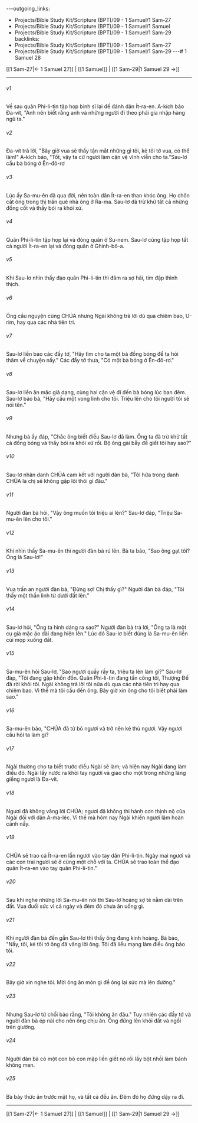 ---outgoing_links:
  - Projects/Bible Study Kit/Scripture (BPT)/09 - 1 Samuel/1 Sam-27
  - Projects/Bible Study Kit/Scripture (BPT)/09 - 1 Samuel/1 Samuel
  - Projects/Bible Study Kit/Scripture (BPT)/09 - 1 Samuel/1 Sam-29
backlinks:
  - Projects/Bible Study Kit/Scripture (BPT)/09 - 1 Samuel/1 Sam-27
  - Projects/Bible Study Kit/Scripture (BPT)/09 - 1 Samuel/1 Sam-29
---# 1 Samuel 28

[[1 Sam-27|← 1 Samuel 27]] | [[1 Samuel]] | [[1 Sam-29|1 Samuel 29 →]]
***



###### v1 
Về sau quân Phi-li-tin tập họp binh sĩ lại để đánh dân Ít-ra-en. A-kích bảo Đa-vít, "Anh nên biết rằng anh và những người đi theo phải gia nhập hàng ngũ ta." 

###### v2 
Đa-vít trả lời, "Bây giờ vua sẽ thấy tận mắt những gì tôi, kẻ tôi tớ vua, có thể làm!" A-kích bảo, "Tốt, vậy ta cử ngươi làm cận vệ vĩnh viễn cho ta."Sau-lơ cầu bà bóng ở Ên-đô-rơ 

###### v3 
Lúc ấy Sa-mu-ên đã qua đời, nên toàn dân Ít-ra-en than khóc ông. Họ chôn cất ông trong thị trấn quê nhà ông ở Ra-ma. Sau-lơ đã trừ khử tất cả những đồng cốt và thầy bói ra khỏi xứ. 

###### v4 
Quân Phi-li-tin tập họp lại và đóng quân ở Su-nem. Sau-lơ cũng tập họp tất cả người Ít-ra-en lại và đóng quân ở Ghinh-bô-a. 

###### v5 
Khi Sau-lơ nhìn thấy đạo quân Phi-li-tin thì đâm ra sợ hãi, tim đập thình thịch. 

###### v6 
Ông cầu nguyện cùng CHÚA nhưng Ngài không trả lời dù qua chiêm bao, U-rim, hay qua các nhà tiên tri. 

###### v7 
Sau-lơ liền bảo các đầy tớ, "Hãy tìm cho ta một bà đồng bóng để ta hỏi thăm về chuyện nầy." Các đầy tớ thưa, "Có một bà bóng ở Ên-đô-rơ." 

###### v8 
Sau-lơ liền ăn mặc giả dạng, cùng hai cận vệ đi đến bà bóng lúc ban đêm. Sau-lơ bảo bà, "Hãy cầu một vong linh cho tôi. Triệu lên cho tôi người tôi sẽ nói tên." 

###### v9 
Nhưng bà ấy đáp, "Chắc ông biết điều Sau-lơ đã làm. Ông ta đã trừ khử tất cả đồng bóng và thầy bói ra khỏi xứ rồi. Bộ ông gài bẫy để giết tôi hay sao?" 

###### v10 
Sau-lơ nhân danh CHÚA cam kết với người đàn bà, "Tôi hứa trong danh CHÚA là chị sẽ không gặp lôi thôi gì đâu." 

###### v11 
Người đàn bà hỏi, "Vậy ông muốn tôi triệu ai lên?" Sau-lơ đáp, "Triệu Sa-mu-ên lên cho tôi." 

###### v12 
Khi nhìn thấy Sa-mu-ên thì người đàn bà rú lên. Bà ta bảo, "Sao ông gạt tôi? Ông là Sau-lơ!" 

###### v13 
Vua trấn an người đàn bà, "Đừng sợ! Chị thấy gì?" Người đàn bà đáp, "Tôi thấy một thần linh từ dưới đất lên." 

###### v14 
Sau-lơ hỏi, "Ông ta hình dáng ra sao?" Người đàn bà trả lời, "Ông ta là một cụ già mặc áo dài đang hiện lên." Lúc đó Sau-lơ biết đúng là Sa-mu-ên liền cúi mọp xuống đất. 

###### v15 
Sa-mu-ên hỏi Sau-lơ, "Sao ngươi quấy rầy ta, triệu ta lên làm gì?" Sau-lơ đáp, "Tôi đang gặp khốn đốn. Quân Phi-li-tin đang tấn công tôi, Thượng Đế đã rời khỏi tôi. Ngài không trả lời tôi nữa dù qua các nhà tiên tri hay qua chiêm bao. Vì thế mà tôi cầu đến ông. Bây giờ xin ông cho tôi biết phải làm sao." 

###### v16 
Sa-mu-ên bảo, "CHÚA đã từ bỏ ngươi và trở nên kẻ thù ngươi. Vậy ngươi cầu hỏi ta làm gì? 

###### v17 
Ngài thường cho ta biết trước điều Ngài sẽ làm; và hiện nay Ngài đang làm điều đó. Ngài lấy nước ra khỏi tay ngươi và giao cho một trong những láng giềng ngươi là Đa-vít. 

###### v18 
Ngươi đã không vâng lời CHÚA; ngươi đã không thi hành cơn thịnh nộ của Ngài đối với dân A-ma-léc. Vì thế mà hôm nay Ngài khiến ngươi lâm hoàn cảnh nầy. 

###### v19 
CHÚA sẽ trao cả Ít-ra-en lẫn ngươi vào tay dân Phi-li-tin. Ngày mai ngươi và các con trai ngươi sẽ ở cùng một chỗ với ta. CHÚA sẽ trao toàn thể đạo quân Ít-ra-en vào tay quân Phi-li-tin." 

###### v20 
Sau khi nghe những lời Sa-mu-ên nói thì Sau-lơ hoảng sợ té nằm dài trên đất. Vua đuối sức vì cả ngày và đêm đó chưa ăn uống gì. 

###### v21 
Khi người đàn bà đến gần Sau-lơ thì thấy ông đang kinh hoàng. Bà bảo, "Nầy, tôi, kẻ tôi tớ ông đã vâng lời ông. Tôi đã liều mạng làm điều ông bảo tôi. 

###### v22 
Bây giờ xin nghe tôi. Mời ông ăn món gì để ông lại sức mà lên đường." 

###### v23 
Nhưng Sau-lơ từ chối bảo rằng, "Tôi không ăn đâu." Tuy nhiên các đầy tớ và người đàn bà ép nài cho nên ông chịu ăn. Ông đứng lên khỏi đất và ngồi trên giường. 

###### v24 
Người đàn bà có một con bò con mập liền giết nó rồi lấy bột nhồi làm bánh không men. 

###### v25 
Bà bày thức ăn trước mặt họ, và tất cả đều ăn. Đêm đó họ đứng dậy ra đi.

***
[[1 Sam-27|← 1 Samuel 27]] | [[1 Samuel]] | [[1 Sam-29|1 Samuel 29 →]]
